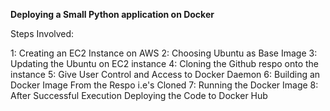 **Deploying a Small Python application on Docker**

Steps Involved: 

1: Creating an EC2 Instance on AWS
2: Choosing Ubuntu as Base Image
3: Updating the Ubuntu on EC2 instance 
4: Cloning the Github respo onto the instance
5: Give User Control and Access to Docker Daemon
6: Building an Docker Image From the Respo i.e's Cloned
7: Running the Docker Image 
8: After Successful Execution Deploying the Code to Docker Hub
